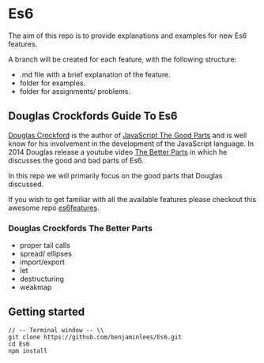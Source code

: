 #  Es6

The aim of this repo is to provide explanations and examples for new Es6 features.

A branch will be created for each feature, with the following structure:

- .md file with a brief explanation of the feature.
- folder for examples.
- folder for assignments/ problems.


## Douglas Crockfords Guide To Es6

  [Douglas Crockford](https://en.wikipedia.org/wiki/Douglas_Crockford) is the author of [JavaScript The Good Parts](http://www.amazon.co.uk/JavaScript-Good-Parts-Douglas-Crockford/dp/0596517742) and is well know for his involvement in the development of the JavaScript language.
  In 2014 Douglas release a youtube video [The Better Parts](https://www.youtube.com/watch?v=PSGEjv3Tqo0) in which he discusses the good and bad parts of Es6.

  In this repo we will primarily focus on the good parts that Douglas discussed.

  If you wish to get familiar with all the available features please checkout this awesome repo [es6features](https://github.com/lukehoban/es6features#default--rest--spread).

### Douglas Crockfords The Better Parts

  - proper tail calls
  - spread/ ellipses  
  - import/export
  - let
  - destructuring
  - weakmap

## Getting started

```
// -- Terminal window -- \\
git clone https://github.com/benjaminlees/Es6.git
cd Es6
npm install
```

